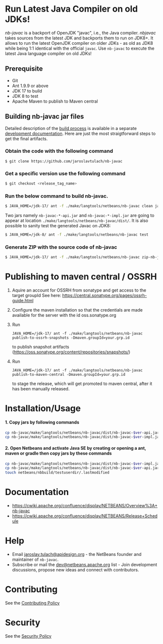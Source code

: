 # Run Latest Java Compiler on old JDKs!
_nb-javac_ is a backport of OpenJDK "javac", i.e., the Java compiler. _nbjavac_
takes sources from the latest JDK and backports them to run on JDK8+.
It allows to run the latest OpenJDK compiler on older JDKs - as old
as JDK8 while being 1:1 identical with the official `javac`.
Use `nb-javac` to execute the latest Java language compiler on old
JDKs!

## Prerequisite
  - Git
  - Ant 1.9.9 or above
  - JDK 17 to build
  - JDK 8 to test
  - Apache Maven to publish to Maven central

## Building nb-javac jar files

Detailed description of the [build process](BUILD.md) is available in a
separate [development documentation](BUILD.md). Here are just
the most straigtforward steps to get the final artifacts.

### Obtain the code with the following command

```
$ git clone https://github.com/jaroslavtulach/nb-javac
```

### Get a specific version use the following command

```bash
$ git checkout <release_tag_name> 
```

### Run the below command to build nb-javac.

```bash
$ JAVA_HOME=/jdk-17/ ant -f ./make/langtools/netbeans/nb-javac clean jar
```

Two jars namely `nb-javac-*-api.jar` and `nb-javac-*-impl.jar` are going to appear
at location `./make/langtools/netbeans/nb-javac/dist/`. It is also possible to
sanity test the generated Javac on JDK8:
```bash
$ JAVA_HOME=/jdk-8/ ant -f ./make/langtools/netbeans/nb-javac test
```

### Generate ZIP with the source code of nb-javac

```bash
$ JAVA_HOME=/jdk-17/ ant -f ./make/langtools/netbeans/nb-javac zip-nb-javac-sources
```

# Publishing to maven central / OSSRH

1. Aquire an account for OSSRH from sonatype and get access to the target groupId
   See here: https://central.sonatype.org/pages/ossrh-guide.html

2. Configure the maven installation so that the credentials are made available
   for the server with the id oss.sonatype.org

3. Run
   ```
   JAVA_HOME=/jdk-17/ ant -f ./make/langtools/netbeans/nb-javac publish-to-ossrh-snapshots -Dmaven.groupId=your.grp.id
   ```
   to publish snapshot artifacts (https://oss.sonatype.org/content/repositories/snapshots/)

4. Run
   ```
   JAVA_HOME=/jdk-17/ ant -f ./make/langtools/netbeans/nb-javac publish-to-maven-central -Dmaven.groupId=your.grp.id
   ```
   to stage the release, which will get promoted to maven central, after it has
   been manually released.

# Installation/Usage

#### 1. Copy jars by following commands

```bash
cp nb-javac/make/langtools/netbeans/nb-javac/dist/nb-javac-$ver-api.jar netbeans/java/libs.javacapi/external/nb-javac-$ver-api.jar
cp nb-javac/make/langtools/netbeans/nb-javac/dist/nb-javac-$ver-impl.jar netbeans/java/libs.javacimpl/external/nb-javac-$ver-impl.jar
```

#### 2. Open Netbeans and activate Java SE by creating or opening a ant, maven or gradle then copy jars by these commands

```bash
cp nb-javac/make/langtools/netbeans/nb-javac/dist/nb-javac-$ver-impl.jar netbeans/nbbuild/testuserdir/modules/ext/nb-javac-$ver-impl.jar
cp nb-javac/make/langtools/netbeans/nb-javac/dist/nb-javac-$ver-api.jar netbeans/nbbuild/testuserdir/modules/ext/nb-javac-$ver-api.jar
touch netbeans/nbbuild/testuserdir/.lastmodified
```

# Documentation 

- https://cwiki.apache.org/confluence/display/NETBEANS/Overview%3A+nb-javac
- https://cwiki.apache.org/confluence/display/NETBEANS/Release+Schedule

# Help
- Email jaroslav.tulach@apidesign.org - the NetBeans founder and maintainer of `nb-javac`.
- Subscribe or mail the dev@netbeans.apache.org list - Join development discussions, propose new ideas and connect with contributors.

# Contributing
See the  [Contributing Policy](./CONTRIBUTING.md)

# Security
See the  [Security Policy](./SECURITY.md)
